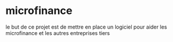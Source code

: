 # microfinance
le but de ce projet est de mettre en place un logiciel pour aider les microfinance et les autres entreprises tiers
